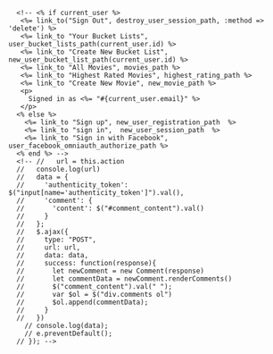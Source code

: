 <!-- <% @movies.each do |movie| %>
  <p><%=movie.name%> | <%=movie.genre%> | <%=movie.rating%>
  <%= form_tag "/bucket_list_movies/new" do%>
  <%= hidden_field_tag :movie_id, @movie.id %>
  <%= hidden_field_tag :bucket_list_id, @bucket_list.id %>
  <%= submit_tag "Add to Bucket List"%>
  <% end %> </p>
<% end %> -->

<!-- <%= fields_for(:movies) do |movies| %>
  <%= movies.checkbox :name %>
<% end %> -->

<!-- <%= fields_for(:movies) do |movies| %>
  <%= movies.checkbox :name %>
<% end %> -->
<!-- <%= f.collection_select :movie_ids, Movie.all, :id, :name, include_blank: "" %><br> -->

<!-- <% @movies.each do |m| %>
  <%= f.label m.name %>
  <%= check_box_tag "movie_ids", m.id %>
<% end %> -->

<!-- <%= check_box_tag "[movie_ids][]", m.id %>

  <h3><%= link_to f.name, user_bucket_list_path(f) %></h3>

     redirect_to user_bucket_list_path(current_user, @bucket_list) - show page for indiv bucketlist

     <%= f.label m.bucket_list_movies.seen %>
     <%= check_box_tag "bucket_list[bucket_list_movies_attributes][seen]", m.id %>

     @bucket_list = BucketList.find(params[:bucket_list_id])

     <%= link_to "Edit", user_bucket_list_path(current_user, :id => @bucket_list.id) %>

            <%= check_box_tag "bucket_list[movie_ids][]", m.id %>

            <h4> Select Movies to Add:</h4>
            <% @movies.each do |m| %>
               <% if m.name %>
                 <%= f.label m.name %>
                 <%= check_box_tag "bucket_list[movie_ids][]", m.id %>
               <% end %>
            <% end %>
        @bucket_list = BucketList.find(params[:bucket_list_id])

        def create
          @bucket_list = BucketList.find_by(:id => params[:id])
          if current_user
            @bucket_list_movie= BucketListMovie.new(bucket_list_id: params[:bucket_list_id], movie_id: params[:movie_id], seen: params[:seen])
            @bucket_list_movie.save
            binding.pry
            @bucket_list.movies << @bucket_list_movie
            redirect_to user_bucket_lists_path(current_user)
          else
            flash[:alert] = "Please make sure all fields are filled out correctly"
            redirect_to new_bucket_list_movie_path(movie_id: movie.id)
          end
        end

        def create
          @bucket_list = BucketList.find(params[:bucket_list_id])
          if current_user
            @bucket_list_movie= BucketListMovie.new(bucket_list_id: params[:bucket_list_id], movie_id: params[:movie_id], seen: params[:seen])
            @bucket_list_movie.save
            @bucketlist.movies << @bucket_list_movie
            redirect_to user_bucket_lists_path(current_user)
          else
            flash[:alert] = "Please make sure all fields are filled out correctly"
            redirect_to new_bucket_list_movie_path(movie_id: movie.id)
          end
        end
 @bucket_list.movies.build(@bucket_list_movie)

 def create
   @bucket_list_movie= BucketListMovie.create(bucket_list_id: params[:bucket_list_id], movie_id: params[:movie_id], seen: params[:seen])
   @bucket_list = BucketList.find_by(:id => params[:id])
   @bucket_list = BucketList.find_by(:id => params[:id])
   if @bucket_list_movie.save
     if params[:id]
       @bucket_list.movies << @bucket_list_movie
       redirect_to user_bucket_lists_path(current_user.id)
     end
   else
     flash[:alert] = "Please make sure all fields are filled out correctly"
     redirect_to new_bucket_list_movie_path(movie_id: params[:movie_id])
   end
 end

 def destroy
   @bucketlistmovie = BucketListMovie.find(bucket_list_id: params[:bucket_list_id], movie_id: params[:movie_id])
   @bucketlistmovie.destroy
   redirect_to user_bucket_lists_path(current_user)
 end

 <% @bucket_list.movies.each do |f| %>
   <%= f.name %>
   <%= link_to "Delete", bucket_list_movie_path(current_user, f.id), :method => :delete %>


      def delete_movie
        @bucket_list = BucketList.find(params[:id])
        @bucket_list.movies.delete(Movie.find(params[:id]))
        if @movie.save
          redirect_to edit_user_bucket_list_path(current_user,:id => @bucket_list.id)
        else
          flash[:alert] = "Can't delete movie from Bucket List"
          redirect_to edit_user_bucket_list_path(current_user, :id => @bucket_list.id)
        end
      end

      def new
        @bucket_list_movie= BucketListMovie.new(bucket_list_id: params[:bucket_list_id], movie_id: params[:movie_id], seen: params[:seen])
      end

      def create
        @bucket_list = BucketList.find_by(:id => params[:id])
        if current_user
          @bucket_list_movie= BucketListMovie.create(bucket_list_id: params[:bucket_list_id], movie_id: params[:movie_id], seen: params[:seen])
          @bucket_list_movie.save
          @bucket_list.movies.all << @bucket_list_movie
          redirect_to user_bucket_lists_path(current_user)
        else
          flash[:alert] = "Please make sure all fields are filled out correctly"
          redirect_to new_bucket_list_movie_path(movie_id: movie.id)
        end
      end
      <!-- <h4> Have you seen this movie? </h4>
      <%= f.check_box :seen? %><br> -->


      <!-- <% if current_user %>
       <%= link_to("Sign Out", destroy_user_session_path, :method => 'delete') %>
       <%= link_to "Your Bucket Lists", user_bucket_lists_path(current_user.id) %>
       <%= link_to "Create New Bucket List", new_user_bucket_list_path(current_user.id) %>
       <%= link_to "All Movies", movies_path %>
       <%= link_to "Highest Rated Movies", highest_rating_path %>
       <%= link_to "Create New Movie", new_movie_path %>
       <p>
         Signed in as <%= "#{current_user.email}" %>
       </p>
      <% else %>
        <%= link_to "Sign up", new_user_registration_path  %>
        <%= link_to "sign in",  new_user_session_path  %>
        <%= link_to "Sign in with Facebook", user_facebook_omniauth_authorize_path %>
      <% end %> -->
      <!-- //   url = this.action
      //   console.log(url)
      //   data = {
      //     'authenticity_token': $("input[name='authenticity_token']").val(),
      //     'comment': {
      //       'content': $("#comment_content").val()
      //     }
      //   };
      //   $.ajax({
      //     type: "POST",
      //     url: url,
      //     data: data,
      //     success: function(response){
      //       let newComment = new Comment(response)
      //       let commentData = newComment.renderComments()
      //       $("comment_content").val(" ");
      //       var $ol = $("div.comments ol")
      //       $ol.append(commentData);
      //     }
      //   })
        // console.log(data);
        // e.preventDefault();
      // }); -->
